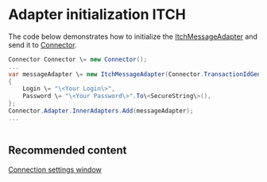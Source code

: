 # Adapter initialization ITCH

The code below demonstrates how to initialize the [ItchMessageAdapter](../api/StockSharp.ITCH.ItchMessageAdapter.html) and send it to [Connector](../api/StockSharp.Algo.Connector.html).

```cs
Connector Connector \= new Connector();				
...				
var messageAdapter \= new ItchMessageAdapter(Connector.TransactionIdGenerator)
{
    Login \= "\<Your Login\>",
    Password \= "\<Your Password\>".To\<SecureString\>(),
};
Connector.Adapter.InnerAdapters.Add(messageAdapter);
...	
							
```

## Recommended content

[Connection settings window](API_UI_ConnectorWindow.md)
